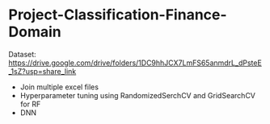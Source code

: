 # Project-Classification-Finance-Domain

Dataset: https://drive.google.com/drive/folders/1DC9hhJCX7LmFS65anmdrL_dPsteE_1sZ?usp=share_link

- Join multiple excel files
- Hyperparameter tuning using RandomizedSerchCV and GridSearchCV for RF
- DNN
